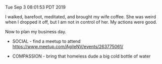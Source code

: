 Tue Sep  3 08:01:53 PDT 2019

I walked, barefoot, meditated, and brought my wife coffee.  She was weird when I
dropped it off, but I am not in control of her.  My actions were good.

Now to plan my business day.

* SOCIAL - find a meetup to attend
  https://www.meetup.com/AgileNV/events/263775061/

* COMPASSION - bring that homeless dude a big cold bottle of water
